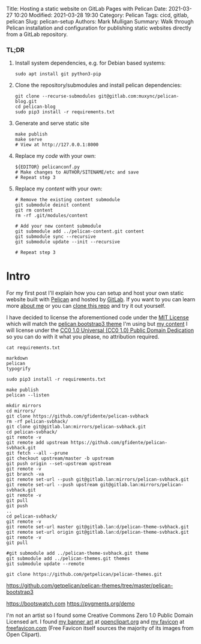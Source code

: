 Title: Hosting a static website on GitLab Pages with Pelican
Date: 2021-03-27 10:20
Modified: 2021-03-28 19:30
Category: Pelican
Tags: cicd, gitlab, pelican
Slug: pelican-setup
Authors: Mark Mulligan
Summary: Walk through Pelican installation and configuration for publishing static websites directly from a GitLab repository.

### **TL;DR**

1. Install system dependencies, e.g. for Debian based systems:

    ```
    sudo apt install git python3-pip
    ```

2. Clone the repository/submodules and install pelican dependencies:

    ```
    git clone --recurse-submodules git@gitlab.com:muxync/pelican-blog.git
    cd pelican-blog
    sudo pip3 install -r requirements.txt
    ```

3. Generate and serve static site

    ```
    make publish
    make serve
    # View at http://127.0.0.1:8000
    ```

4. Replace my *code* with your own:

    ```
    ${EDITOR} pelicanconf.py
    # Make changes to AUTHOR/SITENAME/etc and save
    # Repeat step 3
    ```

5. Replace my *content* with your own:

    ```
    # Remove the existing content submodule
    git submodule deinit content
    git rm content
    rm -rf .git/modules/content

    # Add your new content submodule
    git submodule add ../pelican-content.git content
    git submodule sync --recursive
    git submodule update --init --recursive

    # Repeat step 3
    ```

# Intro
For my first post I'll explain how you can setup and host your own static website built with [Pelican](https://getpelican.com) and hosted by [GitLab](https://about.gitlab.com).  If you want to you can learn more [about me](pages/about.html) or you can [clone this repo](https://gitlab.com/muxync/pelican-blog.git) and try it out yourself.

I have decided to license the aforementioned code under the [MIT License](https://en.wikipedia.org/wiki/MIT_License) which will match the [pelican bootstrap3 theme](https://github.com/getpelican/pelican-themes/blob/master/pelican-bootstrap3) I'm using but [my content](https://gitlab.com/muxync/pelican-content) I will license under the [CC0 1.0 Universal (CC0 1.0) Public Domain Dedication](https://creativecommons.org/publicdomain/zero/1.0) so you can do with it what you please, no attribution required.


`cat requirements.txt`
```
markdown
pelican
typogrify
```

```
sudo pip3 install -r requirements.txt
```


```
make publish
pelican --listen
```



```
mkdir mirrors
cd mirrors/
git clone https://github.com/gfidente/pelican-svbhack
rm -rf pelican-svbhack/
git clone git@gitlab.lan:mirrors/pelican-svbhack.git
cd pelican-svbhack/
git remote -v
git remote add upstream https://github.com/gfidente/pelican-svbhack.git
git fetch --all --prune
git checkout upstream/master -b upstream
git push origin --set-upstream upstream
git remote -v
git branch -va
git remote set-url --push git@gitlab.lan:mirrors/pelican-svbhack.git
git remote set-url --push upstream git@gitlab.lan:mirrors/pelican-svbhack.git
git remote -v
git pull
git push
..
cd pelican-svbhack/
git remote -v
git remote set-url master git@gitlab.lan:d/pelican-theme-svbhack.git
git remote set-url origin git@gitlab.lan:d/pelican-theme-svbhack.git
git remote -v
git pull
```


```
#git submodule add ../pelican-theme-svbhack.git theme
git submodule add ../pelican-themes.git themes
git submodule update --remote

```


```
git clone https://github.com/getpelican/pelican-themes.git

```
https://github.com/getpelican/pelican-themes/tree/master/pelican-bootstrap3


https://bootswatch.com
https://pygments.org/demo

I'm not an artist so I found some Creative Commons Zero 1.0 Public Domain Licensed art.  I found [my banner art](https://openclipart.org/detail/202226/banner-5) at [openclipart.org](https://openclipart.org/share) and [my favicon](https://freefavicon.com/freefavicons/animal/iconinfo/little-penguin-152-27563.html) at [freefavicon.com](https://freefavicon.com/about) (Free Favicon itself sources the majority of its images from Open Clipart).

